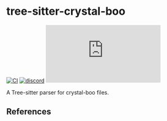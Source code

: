 # tree-sitter-crystal-boo

[![CI][ci]](https://github.com/rockerBOO/tree-sitter-crystal-boo/actions/workflows/ci.yml)
[![discord][discord]](https://discord.gg/w7nTvsVJhm)
[![matrix][matrix]](https://matrix.to/#/#tree-sitter-chat:matrix.org)
<!-- NOTE: uncomment these if you're publishing packages: -->
<!-- [![npm][npm]](https://www.npmjs.com/package/tree-sitter-crystal-boo) -->
<!-- [![crates][crates]](https://crates.io/crates/tree-sitter-crystal-boo) -->
<!-- [![pypi][pypi]](https://pypi.org/project/tree-sitter-crystal-boo/) -->

A Tree-sitter parser for crystal-boo files.

## References

<!-- NOTE: add the grammar's references here -->

[ci]: https://img.shields.io/github/actions/workflow/status/rockerBOO/tree-sitter-crystal-boo/ci.yml?logo=github&label=CI
[discord]: https://img.shields.io/discord/1063097320771698699?logo=discord&label=discord
[matrix]: https://img.shields.io/matrix/tree-sitter-chat%3Amatrix.org?logo=matrix&label=matrix
[npm]: https://img.shields.io/npm/v/tree-sitter-crystal-boo?logo=npm
[crates]: https://img.shields.io/crates/v/tree-sitter-crystal-boo?logo=rust
[pypi]: https://img.shields.io/pypi/v/tree-sitter-crystal-boo?logo=pypi&logoColor=ffd242
